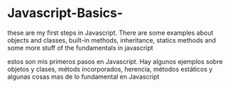 # Javascript-Basics-
these are my first steps in Javascript.
There are some examples about objects and classes, built-in methods, inheritance, statics methods and some more stuff of the fundamentals in javascript

estos son mis primeros pasos en Javascript.
Hay algunos ejemplos sobre objetos y clases, métods incorporados, herencia, métodos estáticos y algunas cosas mas de lo fundamental en Javascript
